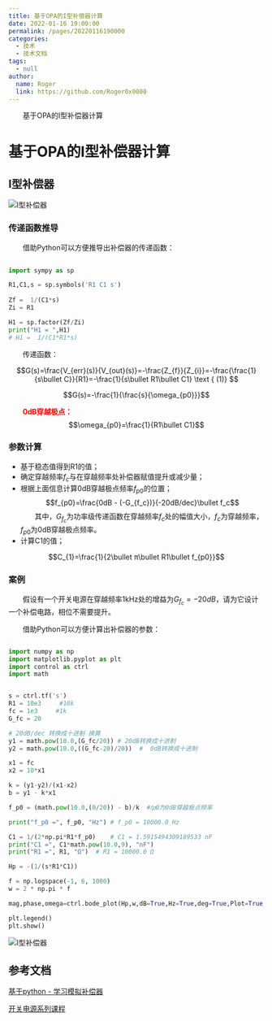 ```yaml
---
title: 基于OPA的I型补偿器计算
date: 2022-01-16 19:00:00
permalink: /pages/20220116190000
categories: 
  - 技术
  - 技术文档
tags: 
  - null
author: 
  name: Roger
  link: https://github.com/Roger0x0000
---
```


&#8194;&#8194;&#8194;&#8194;基于OPA的I型补偿器计算

<!-- more -->

# 基于OPA的I型补偿器计算

## Ⅰ型补偿器


![Ⅰ型补偿器](/blog/blog_image/20220116131018.png 'Ⅰ型补偿器')

### 传递函数推导

&#8194;&#8194;&#8194;&#8194;借助Python可以方便推导出补偿器的传递函数：

```Python
            
import sympy as sp

R1,C1,s = sp.symbols('R1 C1 s')
 
Zf =  1/(C1*s)
Zi = R1

H1 = sp.factor(Zf/Zi)
print("H1 = ",H1)  
# H1 =  1/(C1*R1*s)

```

&#8194;&#8194;&#8194;&#8194;传递函数：

$$G(s)=\frac{V_{err}(s)}{V_{out}(s)}=-\frac{Z_{f}}{Z_{i}}=-\frac{\frac{1}{s\bullet C}}{R1}=-\frac{1}{s\bullet R1\bullet C1} \text { (1)} $$

$$G(s)=-\frac{1}{\frac{s}{\omega_{p0}}}$$

&#8194;&#8194;&#8194;&#8194;<font color=red>**0dB穿越极点：**</font>
$$\omega_{p0}=\frac{1}{R1\bullet C1}$$

### 参数计算

+ 基于稳态值得到R1的值；
+ 确定穿越频率$f_c$与在穿越频率处补偿器赋值提升或减少量；
+ 根据上面信息计算0dB穿越极点频率$f_{p0}$的位置；
$$f_{p0}=\frac{0dB - (-G_{f_c})}{-20dB/dec}\bullet f_c$$
&#8194;&#8194;&#8194;&#8194;其中，$G_{f_c}$为功率级传递函数在穿越频率$f_c$处的幅值大小，$f_c$为穿越频率，$f_{p0}$为0dB穿越极点频率。
+ 计算C1的值；

$$C_{1}=\frac{1}{2\bullet π\bullet R1\bullet f_{p0}}$$

### 案例

&#8194;&#8194;&#8194;&#8194;假设有一个开关电源在穿越频率1kHz处的增益为$G_{f_c}=-20dB$，请为它设计一个补偿电路，相位不需要提升。


&#8194;&#8194;&#8194;&#8194;借助Python可以方便计算出补偿器的参数：

```Python

import numpy as np
import matplotlib.pyplot as plt
import control as ctrl
import math


s = ctrl.tf('s')
R1 = 10e3     #10k
fc = 1e3     #1k
G_fc = 20

# 20dB/dec 转换成十进制 换算
y1 = math.pow(10.0,(G_fc/20)) # 20dB转换成十进制
y2 = math.pow(10.0,((G_fc-20)/20))  #  0dB转换成十进制

x1 = fc
x2 = 10*x1

k = (y1-y2)/(x1-x2)
b = y1 - k*x1

f_p0 = (math.pow(10.0,(0/20)) - b)/k  #𝑓𝑝0为0dB穿越极点频率

print("f_p0 =", f_p0, "Hz") # f_p0 = 10000.0 Hz

C1 = 1/(2*np.pi*R1*f_p0)    # C1 = 1.5915494309189533 nF
print("C1 =", C1*math.pow(10.0,9), "nF")  
print("R1 =", R1, "Ω")  # R1 = 10000.0 Ω

Hp = -(1/(s*R1*C1))

f = np.logspace(-1, 6, 1000)
w = 2 * np.pi * f

mag,phase,omega=ctrl.bode_plot(Hp,w,dB=True,Hz=True,deg=True,Plot=True,label='Hp')

plt.legend()
plt.show()

```

![Ⅰ型补偿器](/blog/blog_image/20220116160551.png 'Ⅰ型补偿器')





## 参考文档


[基于python - 学习模拟补偿器](https://www.bilibili.com/video/BV1DF411H7r5)

[开关电源系列课程](https://www.darwinlearns.com/)
